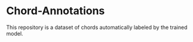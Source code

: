 # Chord-Annotations
This repository is a dataset of chords automatically labeled by the trained model.

